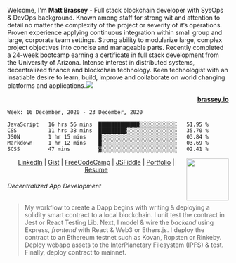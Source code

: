 Welcome, I'm **Matt Brassey** - Full stack blockchain developer with SysOps & DevOps background. Known among staff for strong wit and attention to detail no matter the complexity of the project or severity of it’s operations. Proven experience applying continuous integration within small group and large, corporate team settings. Strong ability to modularize large, complex project objectives into concise and manageable parts.  Recently completed a 24-week bootcamp earning a certificate in full stack development from the University of Arizona. Intense interest in distributed systems, decentralized finance and blockchain technology. Keen technologist with an insatiable desire to learn, build, improve and collaborate on world changing platforms and applications.<img src="https://wakatime.com/share/@532855a8-3081-4600-a53d-4262beb65d14/c2fbe54d-dd40-494a-a681-17ac5c8d8684.svg" /><p align="right">**[brassey.io](https://brassey.io/)**</p>

<!--START_SECTION:waka-->
```text
Week: 16 December, 2020 - 23 December, 2020

JavaScript   16 hrs 56 mins  █████████████░░░░░░░░░░░░   51.95 % 
CSS          11 hrs 38 mins  █████████░░░░░░░░░░░░░░░░   35.70 % 
JSON         1 hr 15 mins    █░░░░░░░░░░░░░░░░░░░░░░░░   03.84 % 
Markdown     1 hr 12 mins    █░░░░░░░░░░░░░░░░░░░░░░░░   03.69 % 
SCSS         47 mins         ▓░░░░░░░░░░░░░░░░░░░░░░░░   02.41 % 
```
<!--END_SECTION:waka-->
[<img align="right" src="https://raw.githubusercontent.com/MBrassey/MediaStore/main/Images/eth.gif" width="96">](https://brassey.io/)
<p align="center">
<a href="https://www.linkedin.com/in/MBrassey/" target="_blank" rel="noopener noreferrer">LinkedIn</a> |
<a href="https://gist.github.com/MBrassey" target="_blank" rel="noopener noreferrer">Gist</a> |
<a href="https://www.freecodecamp.org/mbrassey" target="_blank" rel="noopener noreferrer">FreeCodeCamp</a> |
<a href="https://jsfiddle.net/user/MBrassey/fiddles/" target="_blank" rel="noopener noreferrer">JSFiddle</a> |
<a href="https://www.brassey.io/" target="_blank" rel="noopener noreferrer">Portfolio</a> |
<a href="#" target="_blank" rel="noopener noreferrer">Resume</a>
</p>

###### Decentralized App Development
> My workflow to create a Dapp begins with writing & deploying a solidity smart contract to a local blockchain. I unit test the contract in Jest or React Testing Lib. Next, I model & wire the _backend_ using Express, _frontend_ with React & Web3 or Ethers.js. I deploy the contract to an Ethereum testnet such as Kovan, Ropsten or Rinkeby. Deploy webapp assets to the InterPlanetary Filesystem (IPFS) & test. Finally, deploy contract to mainnet.
